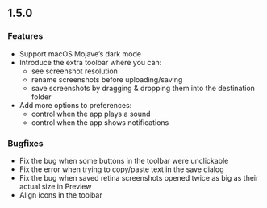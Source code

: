 ## 1.5.0
### Features
* Support macOS Mojave’s dark mode
* Introduce the extra toolbar where you can:
     * see screenshot resolution
     * rename screenshots before uploading/saving
     * save screenshots by dragging & dropping them into the destination folder
* Add more options to preferences:
     * control when the app plays a sound
     * control when the app shows notifications 

### Bugfixes
* Fix the bug when some buttons in the toolbar were unclickable
* Fix the error when trying to copy/paste text in the save dialog
* Fix the bug when saved retina screenshots opened twice as big as their actual size in Preview
* Align icons in the toolbar
